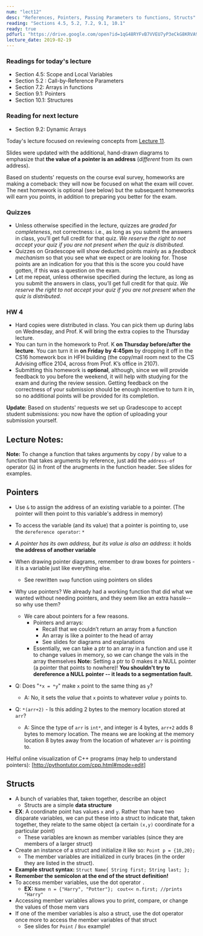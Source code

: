 ```yaml
---
num: "lect12"
desc: "References, Pointers, Passing Parameters to functions, Structs"
reading: "Sections 4.5, 5.2, 7.2, 9.1, 10.1"
ready: true
pdfurl: "https://drive.google.com/open?id=1qG48RYFvB7VVEU7yP3eCkG8KRVA9KtYw"
lecture_date: 2019-02-19
---
```


### Readings for today's lecture
* Section 4.5: Scope and Local Variables
* Section 5.2 : Call-by-Reference Parameters
* Section 7.2: Arrays in functions
* Section 9.1: Pointers
* Section 10.1: Structures

### Reading for next lecture
* Section 9.2: Dynamic Arrays


Today's lecture focused on reviewing concepts from [Lecture 11](https://ucsb-cs16.github.io/w19/lectures/lect11/).

Slides were updated with the additional, hand-drawn diagrams to emphasize that **the value of a pointer is an address** (*different* from its own address).

Based on students' requests on the course eval survey, homeworks are making a comeback: they will now be focused on what the exam will cover. The next homework is optional (see below) but the subsequent homeworks will earn you points, in addition to preparing you better for the exam.


### Quizzes

* Unless otherwise specified in the lecture, quizzes are *graded for completeness*, not correctness: i.e., as long as you submit the answers in class, you’ll get full credit for that quiz. *We reserve the right to not accept your quiz if you are not present when the quiz is distributed.*
* Quizzes on Gradescope will show deducted points mainly as a *feedback mechanism* so that you see what we expect or are looking for. Those points are an indication for you that this is the score you could have gotten, if this was a question on the exam.
* Let me repeat, unless otherwise specified during the lecture, as long as you submit the answers in class, you’ll get full credit for that quiz. *We reserve the right to not accept your quiz if you are not present when the quiz is distributed.*


### HW 4

* Hard copies were distributed in class. You can pick them up during labs on Wednesday, and Prof. K will bring the extra copies to the Thursday lecture. 
* You can turn in the homework to Prof. K **on Thursday before/after the lecture**. You can turn it in **on Friday by 4:45pm** by dropping it off in the CS16 homework box in HFH building (the copy/mail room next to the CS Advising office 2104, across from Prof. K’s office in 2107). 
* Submitting this homework is **optional**, although, since we will provide feedback to you before the weekend, it will help with studying for the exam and during the review session. Getting feedback on the correctness of your submission should be enough incentive to turn it in, so no additional points will be provided for its completion.

**Update**: Based on students' requests we set up Gradescope to accept student submissions: you now have the option of uploading your submission yourself.

## Lecture Notes:

**Note:** To change a function that takes arguments by copy / by value to a function that takes arguments by reference, just add the `address-of` operator (`&`) in front of the arugments in the function header. See slides for examples.

## Pointers

* Use `&` to assign the address of an existing variable to a pointer. (The pointer will then point to this variable's address in memory)
* To access the variable (and its value) that a pointer is pointing to, use the `dereference operator`: `*`
* *A pointer has its own address, but its value is also an address*: it holds **the address of another variable**
* When drawing pointer diagrams, remember to draw boxes for pointers - it is a variable just like everything else.
  * See rewritten `swap` function using pointers on slides

* Why use pointers? We already had a working function that did what we wanted without needing pointers, and they seem like an extra hassle-- so why use them?
  * We care about pointers for a few reasons.
    * Pointers and arrays:
      * Recall that we couldn’t return an array from a function
      * An array is like a pointer to the head of array
      * See slides for diagrams and explanations
    * Essentially, we can take a ptr to an array in a function and use it to change values in memory, so we can change the vals in the array themselves
**Note:** Setting a ptr to 0 makes it a NULL pointer (a pointer that points to nowhere)! **You shouldn't try to dereference a NULL pointer -- it leads to a segmentation fault.**

* Q: Does "`*x = *y`" make `x` point to the same thing as `y`? 
  * A: No, it sets the *value* that `x` points to whatever *value* `y` points to.
* Q: `*(arr+2)` - Is this adding 2 bytes to the memory location stored at `arr`? 
  * A: Since the type of `arr` is `int*`, and integer is 4 bytes, `arr+2` adds 8 bytes to memory location. The means we are looking at the memory location 8 bytes away from the location of whatever `arr` is pointing to. 

Helful online visualization of C++ programs (may help to understand pointers): [http://pythontutor.com/cpp.html#mode=edit]

## Structs

* A bunch of variables that, taken together, describe an object 
  * Structs are a simple **data structure**
* **EX**: A coordinate point has values `x` and `y`. Rather than have two disparate variables, we can put these into a struct to indicate that, taken together, they relate to the same object (a certain `(x,y)` coordinate for a particular point)
  * These variables are known as member variables  (since they are members of a larger struct)
* Create an instance of a struct and initialize it like so: `Point p = {10,20};`
  * The member variables are initialized in curly braces (in the order they are listed in the struct).
* **Example struct syntax:**
`Struct Name{
    String first;
    String last;
};`
* **Remember the semicolon at the end of the struct definition!**
* To access member variables, use the dot operator `.`
  * **EX:** 
    `Name n = {"Harry", "Potter"};`
   ` cout<< n.first; //prints "Harry"`
* Accessing member variables allows you to print, compare, or change the values of those mem vars
* If one of the member variables is also a struct, use the dot operator once more to access the member variables of that struct 
    * See slides for `Point` / `Box` example!

